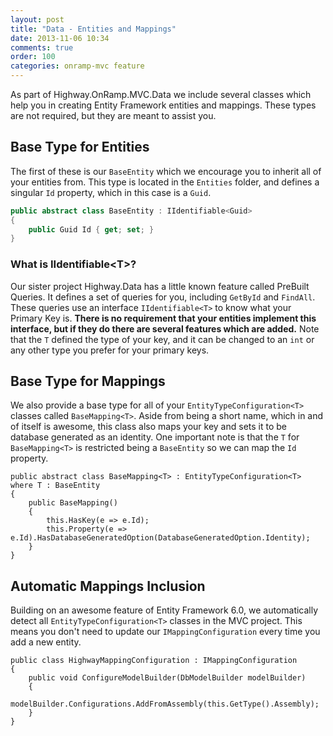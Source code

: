 ```yaml
---
layout: post
title: "Data - Entities and Mappings"
date: 2013-11-06 10:34
comments: true
order: 100
categories: onramp-mvc feature
---
```


As part of Highway.OnRamp.MVC.Data we include several classes which help you in creating Entity Framework entities and mappings.  These types are not required, but they are meant to assist you.

## Base Type for Entities

The first of these is our `BaseEntity` which we encourage you to inherit all of your entities from.  This type is located in the `Entities` folder, and defines a singular `Id` property, which in this case is a `Guid`.

``` csharp
public abstract class BaseEntity : IIdentifiable<Guid>
{
    public Guid Id { get; set; }
}
```

### What is IIdentifiable&lt;T&gt;?

Our sister project Highway.Data has a little known feature called PreBuilt Queries.  It defines a set of queries for you, including `GetById` and `FindAll`.  These queries use an interface `IIdentifiable<T>` to know what your Primary Key is.  **There is no requirement that your entities implement this interface, but if they do there are several features which are added.**  Note that the `T` defined the type of your key, and it can be changed to an `int` or any other type you prefer for your primary keys.

## Base Type for Mappings

We also provide a base type for all of your `EntityTypeConfiguration<T>` classes called `BaseMapping<T>`.  Aside from being a short name, which in and of itself is awesome, this class also maps your key and sets it to be database generated as an identity.  One important note is that the `T` for `BaseMapping<T>` is restricted being a `BaseEntity` so we can map the `Id` property.


```
public abstract class BaseMapping<T> : EntityTypeConfiguration<T> where T : BaseEntity
{
    public BaseMapping()
    {
        this.HasKey(e => e.Id);
        this.Property(e => e.Id).HasDatabaseGeneratedOption(DatabaseGeneratedOption.Identity);
    }
}
```

## Automatic Mappings Inclusion

Building on an awesome feature of Entity Framework 6.0, we automatically detect all `EntityTypeConfiguration<T>` classes in the MVC project.  This means you don't need to update our `IMappingConfiguration` every time you add a new entity.

```
public class HighwayMappingConfiguration : IMappingConfiguration
{
    public void ConfigureModelBuilder(DbModelBuilder modelBuilder)
    {
        modelBuilder.Configurations.AddFromAssembly(this.GetType().Assembly);
    }
}
```